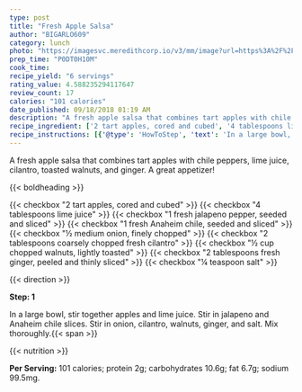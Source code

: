 ```yaml
---
type: post
title: "Fresh Apple Salsa"
author: "BIGARLO609"
category: lunch
photo: "https://imagesvc.meredithcorp.io/v3/mm/image?url=https%3A%2F%2Fimages.media-allrecipes.com%2Fuserphotos%2F4003920.jpg"
prep_time: "P0DT0H10M"
cook_time: 
recipe_yield: "6 servings"
rating_value: 4.588235294117647
review_count: 17
calories: "101 calories"
date_published: 09/18/2018 01:19 AM
description: "A fresh apple salsa that combines tart apples with chile peppers, lime juice, cilantro, toasted walnuts, and ginger. A great appetizer!"
recipe_ingredient: ['2 tart apples, cored and cubed', '4 tablespoons lime juice', '1 fresh jalapeno pepper, seeded and sliced', '1 fresh Anaheim chile, seeded and sliced', '½ medium onion, finely chopped', '2 tablespoons coarsely chopped fresh cilantro', '½ cup chopped walnuts, lightly toasted', '2 tablespoons fresh ginger, peeled and thinly sliced', '¼ teaspoon salt']
recipe_instructions: [{'@type': 'HowToStep', 'text': 'In a large bowl, stir together apples and lime juice. Stir in jalapeno and Anaheim chile slices. Stir in onion, cilantro, walnuts, ginger, and salt. Mix thoroughly.\n'}]
---
```


A fresh apple salsa that combines tart apples with chile peppers, lime juice, cilantro, toasted walnuts, and ginger. A great appetizer! 

{{< boldheading >}}

{{< checkbox "2  tart apples, cored and cubed" >}}
{{< checkbox "4 tablespoons lime juice" >}}
{{< checkbox "1  fresh jalapeno pepper, seeded and sliced" >}}
{{< checkbox "1  fresh Anaheim chile, seeded and sliced" >}}
{{< checkbox "½ medium onion, finely chopped" >}}
{{< checkbox "2 tablespoons coarsely chopped fresh cilantro" >}}
{{< checkbox "½ cup chopped walnuts, lightly toasted" >}}
{{< checkbox "2 tablespoons fresh ginger, peeled and thinly sliced" >}}
{{< checkbox "¼ teaspoon salt" >}}


{{< direction >}}

**Step: 1**

In a large bowl, stir together apples and lime juice. Stir in jalapeno and Anaheim chile slices. Stir in onion, cilantro, walnuts, ginger, and salt. Mix thoroughly.{{< span >}}

{{< nutrition >}}

**Per Serving:** 101 calories; protein 2g; carbohydrates 10.6g; fat 6.7g; sodium 99.5mg.